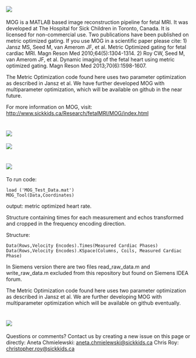 ![](http://i.imgur.com/QzaoFJj.jpg)
====
MOG is a MATLAB based image reconstruction pipeline for fetal MRI. It was developed at The Hospital for Sick Children in Toronto, Canada. It is licensed for non-commercial use. Two publications have been published on metric optimized gating. If you use MOG in a scientific paper please cite:  1) Jansz MS, Seed M, van Amerom JF, et al. Metric Optimized gating for fetal cardiac MRI. Magn Reson Med 2010;64(5):1304-1314.  2) Roy CW, Seed M, van Amerom JF, et al. Dynamic imaging of the fetal heart using metric optimized gating. Magn Reson Med 2013;70(6):1598-1607.

The Metric Optimization code found here uses two parameter optimization as described in Jansz et al. We have further developed MOG with multiparameter optimization, which will be available on github in the near future. 

For more information on MOG, visit: http://www.sickkids.ca/Research/fetalMRI/MOG/index.html

![](http://i.imgur.com/BgiJxqZ.jpg)
====
![](http://i.imgur.com/1ICo19P.jpg)

![](http://i.imgur.com/OgIxTMS.jpg)
====
To run code: 

    load ('MOG_Test_Data.mat')
    MOG_Tool(Data,Coordinates)

output: metric optimized heart rate.

Structure containing times for each measurement and echos transformed and cropped in the frequency encoding direction.

Structure:

    Data(Rows,Velocity Encodes).Times(Measured Cardiac Phases)
    Data(Rows,Velocity Encodes).KSpace(Columns, Coils, Measured Cardiac Phase)

In Siemens version there are two files read_raw_data.m and write_raw_data.m excluded from this repository but found on Siemens IDEA forum. 

The Metric Optimization code found here uses two parameter optimization as described in Jansz et al. We are further developing MOG with multiparameter optimization which will be available on github eventually. 

![](http://i.imgur.com/kncff3i.jpg)
====
Questions or comments? Contact us by creating a new issue on this page or directly:  Aneta Chmielewski: aneta.chmielewski@sickkids.ca Chris Roy: christopher.roy@sickkids.ca
